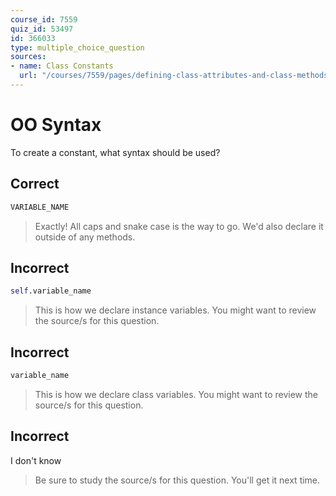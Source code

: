 ```yaml
---
course_id: 7559
quiz_id: 53497
id: 366033
type: multiple_choice_question
sources:
- name: Class Constants
  url: "/courses/7559/pages/defining-class-attributes-and-class-methods?module_item_id=629245"
---
```


# OO Syntax

To create a constant, what syntax should be used?

## Correct

```python
VARIABLE_NAME
```

> Exactly! All caps and snake case is the way to go. We'd also declare it outside
> of any methods.

## Incorrect

```python
self.variable_name
```

> This is how we declare instance variables. You might want to review the source/s
> for this question.

## Incorrect

```python
variable_name
```

> This is how we declare class variables. You might want to review the source/s
> for this question.

## Incorrect

I don't know

> Be sure to study the source/s for this question. You'll get it next time.
